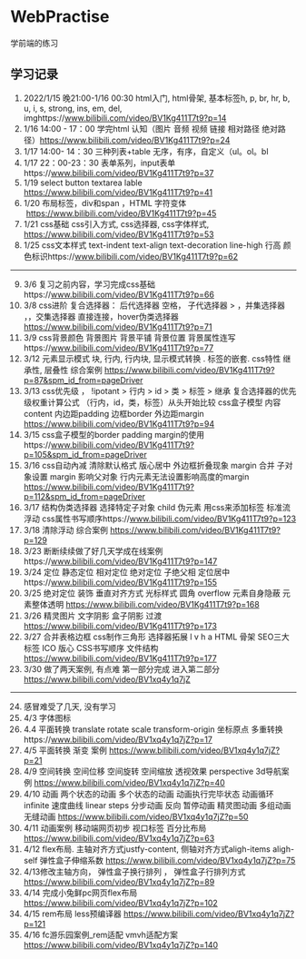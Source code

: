 # WebPractise
学前端的练习

## 学习记录

1. 2022/1/15 晚21:00-1/16 00:30 html入门, html骨架, 基本标签h, p, br, hr, b, u, i, s, strong, ins, em, del, imghttps://www.bilibili.com/video/BV1Kg411T7t9?p=14
2. 1/16 14:00 - 17：00  学完html 认知（图片 音频 视频 链接 相对路径 绝对路径）https://www.bilibili.com/video/BV1Kg411T7t9?p=24
3. 1/17 14:00- 14：30 三种列表+table 无序，有序，自定义（ul。ol。bl
4. 1/17 22：00-23：30 表单系列，input表单https://www.bilibili.com/video/BV1Kg411T7t9?p=37
5. 1/19 select button  textarea lable https://www.bilibili.com/video/BV1Kg411T7t9?p=41
6. 1/20 布局标签，div和span ，HTML 字符变体 &nbsp;https://www.bilibili.com/video/BV1Kg411T7t9?p=45
7. 1/21 css基础 css引入方式, css选择器, css字体样式,  https://www.bilibili.com/video/BV1Kg411T7t9?p=53
8. 1/25 css文本样式 text-indent text-align text-decoration  line-high 行高 颜色标识https://www.bilibili.com/video/BV1Kg411T7t9?p=62

---

9. 3/6 复习之前内容，学习完成css基础https://www.bilibili.com/video/BV1Kg411T7t9?p=66
10. 3/8 css进阶 复合选择器： 后代选择器 空格， 子代选择器 > ，并集选择器 ，，交集选择器 直接连接，hover伪类选择器 https://www.bilibili.com/video/BV1Kg411T7t9?p=71
11. 3/9 css背景颜色 背景图片 背景平铺 背景位置 背景属性连写https://www.bilibili.com/video/BV1Kg411T7t9?p=77
12. 3/12 元素显示模式 块, 行内,  行内块, 显示模式转换 .  标签的嵌套. css特性 继承性, 层叠性 综合案例 https://www.bilibili.com/video/BV1Kg411T7t9?p=87&spm_id_from=pageDriver
13. 3/13 css优先级 ， !ipotant > 行内 > id > 类 > 标签 > 继承 复合选择器的优先级权重计算公式 （行内，id，类，标签）从头开始比较 css盒子模型 内容content 内边距padding 边框border 外边距margin https://www.bilibili.com/video/BV1Kg411T7t9?p=94
14. 3/15 css盒子模型的border padding margin的使用https://www.bilibili.com/video/BV1Kg411T7t9?p=105&spm_id_from=pageDriver
15. 3/16 css自动內减 清除默认格式  版心居中 外边框折叠现象 margin 合并 子对象设置 margin 影响父对象 行内元素无法设置影响高度的margin https://www.bilibili.com/video/BV1Kg411T7t9?p=112&spm_id_from=pageDriver
16. 3/17 结构伪类选择器 选择特定子对象 child 伪元素 用css来添加标签 标准流 浮动  css属性书写顺序https://www.bilibili.com/video/BV1Kg411T7t9?p=123
17. 3/18 清除浮动 综合案例 https://www.bilibili.com/video/BV1Kg411T7t9?p=129
18. 3/23 断断续续做了好几天学成在线案例https://www.bilibili.com/video/BV1Kg411T7t9?p=147
19. 3/24 定位 静态定位 相对定位 绝对定位 子绝父相 定位居中https://www.bilibili.com/video/BV1Kg411T7t9?p=155
20. 3/25 绝对定位 装饰 垂直对齐方式 光标样式 圆角  overflow 元素自身隐蔽  元素整体透明 https://www.bilibili.com/video/BV1Kg411T7t9?p=168
21. 3/26 精灵图片 文字阴影 盒子阴影 过渡 https://www.bilibili.com/video/BV1Kg411T7t9?p=173
22. 3/27 合并表格边框 css制作三角形 选择器拓展 l v h a HTML 骨架 SEO三大标签 ICO 版心 CSS书写顺序 文件结构 https://www.bilibili.com/video/BV1Kg411T7t9?p=177
23. 3/30 做了两天案例, 有点难 第一部分完成 进入第二部分 https://www.bilibili.com/video/BV1xq4y1q7jZ

---

24. 感冒难受了几天, 没有学习
25. 4/3 字体图标
26. 4.4 平面转换 translate rotate scale transform-origin 坐标原点 多重转换https://www.bilibili.com/video/BV1xq4y1q7jZ?p=17
27. 4/5 平面转换 渐变 案例 https://www.bilibili.com/video/BV1xq4y1q7jZ?p=21
28. 4/9 空间转换 空间位移 空间旋转 空间缩放 透视效果 perspective 3d导航案例 https://www.bilibili.com/video/BV1xq4y1q7jZ?p=40
29. 4/10 动画 两个状态的动画 多个状态的动画 动画执行完毕状态 动画循环infinite  速度曲线 linear steps 分步动画 反向 暂停动画 精灵图动画 多组动画 无缝动画 https://www.bilibili.com/video/BV1xq4y1q7jZ?p=50
30. 4/11 动画案例 移动端网页初步 视口标签 百分比布局  https://www.bilibili.com/video/BV1xq4y1q7jZ?p=63
31. 4/12 flex布局. 主轴对齐方式justfy-content, 侧轴对齐方式aligh-items aligh-self 弹性盒子伸缩系数 https://www.bilibili.com/video/BV1xq4y1q7jZ?p=75
32. 4/13修改主轴方向， 弹性盒子换行排列 ， 弹性盒子行排列方式 https://www.bilibili.com/video/BV1xq4y1q7jZ?p=89
33. 4/14 完成小兔鲜pc网页flex布局 https://www.bilibili.com/video/BV1xq4y1q7jZ?p=102
34. 4/15 rem布局 less预编译器 https://www.bilibili.com/video/BV1xq4y1q7jZ?p=121
35. 4/16 fc游乐园案例_rem适配 vmvh适配方案 https://www.bilibili.com/video/BV1xq4y1q7jZ?p=140